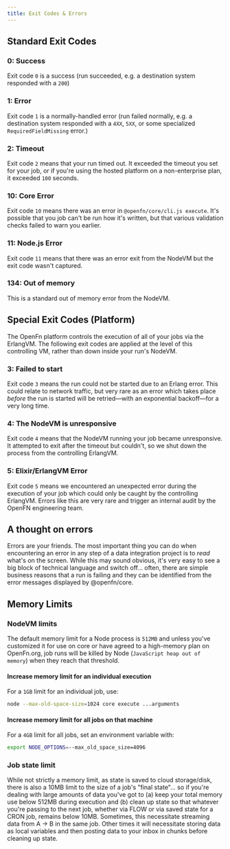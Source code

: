```yaml
---
title: Exit Codes & Errors
---
```


## Standard Exit Codes

### 0: Success

Exit code `0` is a success (run succeeded, e.g. a destination system responded
with a `200`)

### 1: Error

Exit code `1` is a normally-handled error (run failed normally, e.g. a
destination system responded with a `4XX`, `5XX`, or some specialized
`RequiredFieldMissing` error.)

### 2: Timeout

Exit code `2` means that your run timed out. It exceeded the timeout you set for
your job, or if you're using the hosted platform on a non-enterprise plan, it
exceeded `100` seconds.

### 10: Core Error

Exit code `10` means there was an error in `@openfn/core/cli.js execute`. It's
possible that you job can't be run how it's written, but that various validation
checks failed to warn you earlier.

### 11: Node.js Error

Exit code `11` means that there was an error exit from the NodeVM but the exit
code wasn't captured.

### 134: Out of memory

This is a standard out of memory error from the NodeVM.

## Special Exit Codes (Platform)

The OpenFn platform controls the execution of all of your jobs via the ErlangVM.
The following exit codes are applied at the level of this controlling VM, rather
than down inside your run's NodeVM.

### 3: Failed to start

Exit code `3` means the run could not be started due to an Erlang error. This
could relate to network traffic, but very rare as an error which takes place
_before_ the run is started will be retried—with an exponential backoff—for a
very long time.

### 4: The NodeVM is unresponsive

Exit code `4` means that the NodeVM running your job became unresponsive. It
attempted to exit after the timeout but couldn't, so we shut down the process
from the controlling ErlangVM.

### 5: Elixir/ErlangVM Error

Exit code `5` means we encountered an unexpected error during the execution of
your job which could only be caught by the controlling ErlangVM. Errors like
this are very rare and trigger an internal audit by the OpenFN engineering team.

## A thought on errors

Errors are your friends. The most important thing you can do when encountering
an error in any step of a data integration project is to _read_ what's on the
screen. While this may sound obvious, it's very easy to see a big block of
technical language and switch off... often, there are simple business reasons
that a run is failing and they can be identified from the error messages
displayed by @openfn/core.

## Memory Limits

### NodeVM limits

The default memory limit for a Node process is `512MB` and unless you've
customized it for use on core or have agreed to a high-memory plan on
OpenFn.org, job runs will be killed by Node (`JavaScript heap out of memory`)
when they reach that threshold.

#### Increase memory limit for an individual execution

For a `1GB` limit for an individual job, use:

```sh
node --max-old-space-size=1024 core execute ...arguments
```

#### Increase memory limit for all jobs on that machine

For a `4GB` limit for all jobs, set an environment variable with:

```sh
export NODE_OPTIONS=--max_old_space_size=4096
```

### Job state limit

While not strictly a memory limit, as state is saved to cloud storage/disk,
there is also a 10MB limit to the size of a job's "final state"... so if you're
dealing with large amounts of data you've got to (a) keep your total memory use
below 512MB during execution and (b) clean up state so that whatever you're
passing to the next job, whether via FLOW or via saved state for a CRON job,
remains below 10MB. Sometimes, this necessitate streaming data from A -> B in
the same job. Other times it will necessitate storing data as local variables
and then posting data to your inbox in chunks before cleaning up state.
